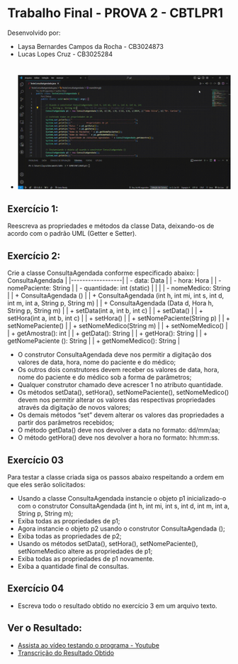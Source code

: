 ﻿# Trabalho Final - PROVA 2 - CBTLPR1 

Desenvolvido por:
- Laysa Bernardes Campos da Rocha - CB3024873
- Lucas Lopes Cruz - CB3025284

#
- ![Gif do Projeto](./TesteConsultaAgendada.java.gif)

## Exercício 1:
Reescreva as propriedades e métodos da classe Data, deixando-os de acordo com
o padrão UML (Getter e Setter).

## Exercício 2:
Crie a classe ConsultaAgendada conforme especificado abaixo:
| ConsultaAgendada |
|------------------|
| - data: Data |
| - hora: Hora |
| - nomePaciente: String |
| - quantidade: int (static) |
| |
| - nomeMedico: String |
| + ConsultaAgendada () |
| + ConsultaAgendada (int h, int mi, int s, int d, int m, int a, String p, String m) |
| + ConsultaAgendada (Data d, Hora h, String p, String m) |
| + setData(int a, int b, int c) |
| + setData() |
| + setHora(int a, int b, int c) |
| + setHora() |
| + setNomePaciente(String p) |
| + setNomePaciente() |
| + setNomeMedico(String m) |
| + setNomeMedico() |
| + getAmostra(): int |
| + getData(): String |
| + getHora(): String |
| + getNomePaciente (): String |
| + getNomeMedico(): String |

- O construtor ConsultaAgendada deve nos permitir a digitação dos valores de data,
hora, nome do paciente e do médico;
- Os outros dois construtores devem receber os valores de data, hora, nome do
paciente e do médico sob a forma de parâmetros;
- Qualquer construtor chamado deve acrescer 1 no atributo quantidade.
- Os métodos setData(), setHora(), setNomePaciente(), setNomeMedico() devem nos
permitir alterar os valores das respectivas propriedades através da digitação de
novos valores;
- Os demais métodos “set” devem alterar os valores das propriedades a partir dos
parâmetros recebidos;
- O método getData() deve nos devolver a data no formato: dd/mm/aa;
- O método getHora() deve nos devolver a hora no formato: hh:mm:ss.

## Exercício 03
Para testar a classe criada siga os passos abaixo respeitando a ordem em que eles
serão solicitados:
- Usando a classe ConsultaAgendada instancie o objeto p1 inicializado-o com o
construtor ConsultaAgendada (int h, int mi, int s, int d, int m, int a, String p, String m);
- Exiba todas as propriedades de p1;
- Agora instancie o objeto p2 usando o construtor ConsultaAgendada ();
- Exiba todas as propriedades de p2;
- Usando os métodos setData(), setHora(), setNomePaciente(), setNomeMedico altere as propriedades de p1;
- Exiba todas as propriedades de p1 novamente.
- Exiba a quantidade final de consultas.

## Exercício 04
- Escreva todo o resultado obtido no exercício 3 em um arquivo texto.

## Ver o Resultado: 
- [Assista ao vídeo testando o programa - Youtube ](https://youtu.be/8F_Ef4oW6mE)
- [Transcrição do Resultado Obtido](./transcricao.txt)





